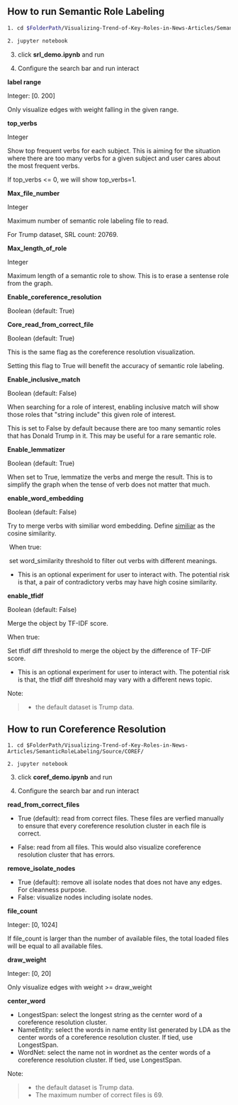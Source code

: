 ## How to run Semantic Role Labeling

```bash
1. cd $FolderPath/Visualizing-Trend-of-Key-Roles-in-News-Articles/SemanticRoleLabeling/Source/SRL/

2. jupyter notebook
```



3. click **srl_demo.ipynb** and run



4. Configure the search bar and run interact

**label range**

Integer: [0. 200]

Only visualize edges with weight falling in the given range.

**top_verbs**

Integer

Show top frequent verbs for each subject. This is aiming for the situation where there are too many verbs for a given subject and user cares about the most frequent verbs.

If top_verbs <= 0, we will show top_verbs=1.

**Max_file_number**

Integer

Maximum number of semantic role labeling file to read. 

For Trump dataset, SRL count: 20769.

**Max_length_of_role**

Integer

Maximum length of a semantic role to show. This is to erase a sentense role from the graph.

**Enable_coreference_resolution**

Boolean (default: True) 

**Core_read_from_correct_file**

Boolean (default: True)

This is the same flag as the coreference resolution visualization. 

Setting this flag to True will benefit the accuracy of semantic role labeling.

**Enable_inclusive_match**

Boolean (default: False)

When searching for a role of interest, enabling inclusive match will show those roles that "string include" this given role of interest.  

This is set to False by default because there are too many semantic roles that has Donald Trump in it. This may be useful for a rare semantic role.

**Enable_lemmatizer**

Boolean (default: True)

When set to True, lemmatize the verbs and merge the result. This is to simplify the graph when the tense of verb does not matter that much.

**enable_word_embedding**

Boolean (default: False)

Try to merge verbs with similiar word embedding. Define <u>similiar</u> as the cosine similarity. 

​	When true:

​		set word_similarity threshold to filter out verbs with different meanings.

* This is an optional experiment for user to interact with. The potential risk is that, a pair of contradictory verbs may have high cosine similarity. 

**enable_tfidf**

Boolean (default: False)

Merge the object by TF-IDF score. 

When true:

Set tfidf diff threshold to merge the object by the difference of TF-DIF score.

* This is an optional experiment for user to interact with. The potential risk is that, the tfidf diff threshold may vary with a different news topic.

  

    

Note:

> - the default dataset is Trump data.



## How to run Coreference Resolution

```
1. cd $FolderPath/Visualizing-Trend-of-Key-Roles-in-News-Articles/SemanticRoleLabeling/Source/COREF/

2. jupyter notebook
```



3. click **coref_demo.ipynb** and run



4. Configure the search bar and run interact

**read_from_correct_files**

- True (default): read from correct files. These files are verfied manually to ensure that every coreference resolution cluster in each file is correct. 

- False: read from all files. This would also visualize coreference resolution cluster that has errors.

**remove_isolate_nodes**

- True (default): remove all isolate nodes that does not have any edges. For cleanness purpose.
- False: visualize nodes including isolate nodes.  

**file_count**

Integer: [0, 1024]

If file_count is larger than the number of available files, the total loaded files will be equal to all available files. 

**draw_weight**

Integer: [0, 20]

Only visualize edges with weight >= draw_weight

**center_word**

* LongestSpan: select the longest string as the cernter word of a coreference resolution cluster.
* NameEntity: select the words in name entity list generated by LDA as the center words of a coreference resolution cluster. If tied, use LongestSpan.
* WordNet: select the name not in wordnet as the center words of a coreference resolution cluster. If tied, use LongestSpan.

Note: 

> - the default dataset is Trump data.
> - The maximum number of correct files is 69. 



